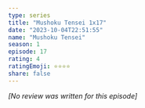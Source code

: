 ```yaml
---
type: series
title: "Mushoku Tensei 1x17"
date: "2023-10-04T22:51:55"
name: "Mushoku Tensei"
season: 1
episode: 17
rating: 4
ratingEmoji: ⭐️⭐️⭐️⭐️
share: false
---
```


*[No review was written for this episode]*
